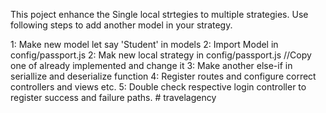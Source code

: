 This poject enhance the Single local strtegies to multiple strategies.
Use following steps to add another model in your strategy.

1: Make new model let say 'Student' in models
2: Import Model in config/passport.js
2: Mak new local strategy in config/passport.js //Copy one of already implemented and change it
3: Make another else-if in seriallize and deserialize function
4: Register routes and configure correct controllers and views etc.
5: Double check respective login controller to register success and failure paths.
#   t r a v e l a g e n c y  
 